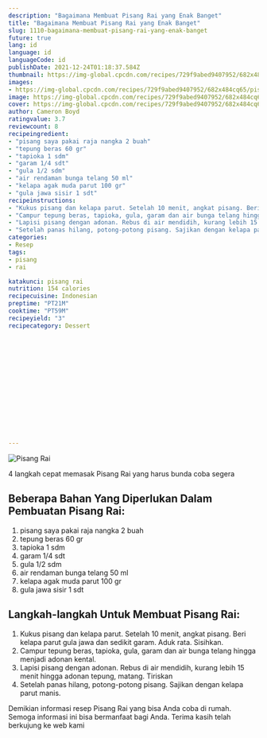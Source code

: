 ```yaml
---
description: "Bagaimana Membuat Pisang Rai yang Enak Banget"
title: "Bagaimana Membuat Pisang Rai yang Enak Banget"
slug: 1110-bagaimana-membuat-pisang-rai-yang-enak-banget
future: true
lang: id
language: id
languageCode: id
publishDate: 2021-12-24T01:18:37.584Z 
thumbnail: https://img-global.cpcdn.com/recipes/729f9abed9407952/682x484cq65/pisang-rai-foto-resep-utama.webp
images:
- https://img-global.cpcdn.com/recipes/729f9abed9407952/682x484cq65/pisang-rai-foto-resep-utama.webp
image: https://img-global.cpcdn.com/recipes/729f9abed9407952/682x484cq65/pisang-rai-foto-resep-utama.webp
cover: https://img-global.cpcdn.com/recipes/729f9abed9407952/682x484cq65/pisang-rai-foto-resep-utama.webp
author: Cameron Boyd
ratingvalue: 3.7
reviewcount: 8
recipeingredient:
- "pisang saya pakai raja nangka 2 buah"
- "tepung beras 60 gr"
- "tapioka 1 sdm"
- "garam 1/4 sdt"
- "gula 1/2 sdm"
- "air rendaman bunga telang 50 ml"
- "kelapa agak muda parut 100 gr"
- "gula jawa sisir 1 sdt"
recipeinstructions:
- "Kukus pisang dan kelapa parut. Setelah 10 menit, angkat pisang. Beri kelapa parut gula jawa dan sedikit garam. Aduk rata. Sisihkan."
- "Campur tepung beras, tapioka, gula, garam dan air bunga telang hingga menjadi adonan kental."
- "Lapisi pisang dengan adonan. Rebus di air mendidih, kurang lebih 15 menit hingga adonan tepung, matang. Tiriskan"
- "Setelah panas hilang, potong-potong pisang. Sajikan dengan kelapa parut manis."
categories:
- Resep
tags:
- pisang
- rai

katakunci: pisang rai 
nutrition: 154 calories
recipecuisine: Indonesian
preptime: "PT21M"
cooktime: "PT59M"
recipeyield: "3"
recipecategory: Dessert


     
    
    
    
    
    
    
    
    
    
    
      
    
---
```



![Pisang Rai](https://img-global.cpcdn.com/recipes/729f9abed9407952/682x484cq65/pisang-rai-foto-resep-utama.webp)

4 langkah cepat memasak  Pisang Rai yang harus bunda coba segera

<!--inarticleads1-->

## Beberapa Bahan Yang Diperlukan Dalam Pembuatan Pisang Rai:

1. pisang saya pakai raja nangka 2 buah
1. tepung beras 60 gr
1. tapioka 1 sdm
1. garam 1/4 sdt
1. gula 1/2 sdm
1. air rendaman bunga telang 50 ml
1. kelapa agak muda parut 100 gr
1. gula jawa sisir 1 sdt



<!--inarticleads2-->

## Langkah-langkah Untuk Membuat Pisang Rai:

1. Kukus pisang dan kelapa parut. Setelah 10 menit, angkat pisang. Beri kelapa parut gula jawa dan sedikit garam. Aduk rata. Sisihkan.
1. Campur tepung beras, tapioka, gula, garam dan air bunga telang hingga menjadi adonan kental.
1. Lapisi pisang dengan adonan. Rebus di air mendidih, kurang lebih 15 menit hingga adonan tepung, matang. Tiriskan
1. Setelah panas hilang, potong-potong pisang. Sajikan dengan kelapa parut manis.




Demikian informasi  resep Pisang Rai   yang bisa Anda coba di rumah. Semoga informasi ini bisa bermanfaat bagi Anda. Terima kasih telah berkujung ke web kami
